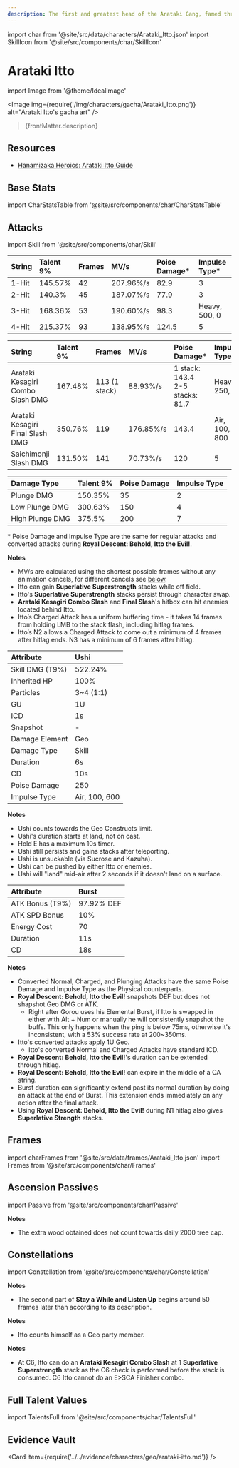 ```yaml
---
description: The first and greatest head of the Arataki Gang, famed throughout Inazuma City's Hanamizaka... Wait, what? You've never heard of them? Are you trying to be funny here?
---
```


import char from '@site/src/data/characters/Arataki_Itto.json'
import SkillIcon from '@site/src/components/char/SkillIcon'

# Arataki Itto

import Image from '@theme/IdealImage'

<Image img={require('/img/characters/gacha/Arataki_Itto.png')} alt="Arataki Itto's gacha art" />
<blockquote>{frontMatter.description}</blockquote>

## Resources

* [Hanamizaka Heroics: Arataki Itto Guide](https://keqingmains.com/itto/)

## Base Stats

import CharStatsTable from '@site/src/components/char/CharStatsTable'

<CharStatsTable char={char} />

## Attacks

import Skill from '@site/src/components/char/Skill'

<Tabs>
<TabItem value='na' label='Normal Attacks'>
<SkillIcon char={char} skill='na' />
<div class='talent-columns'>
<Skill char={char} skill='na' sectionFilter='Normal Attack' />

| String   | Talent 9% | Frames | MV/s      | Poise Damage\* | Impulse Type\* |
| :------- | :-------- | :----- | :-------- | :------------- | :------------- |
| 1-Hit    | 145.57%   | 42     | 207.96%/s | 82.9           | 3              |
| 2-Hit    | 140.3%    | 45     | 187.07%/s | 77.9           | 3              |
| 3-Hit    | 168.36%   | 53     | 190.60%/s | 98.3           | Heavy, 500, 0  |
| 4-Hit    | 215.37%   | 93     | 138.95%/s | 124.5          | 5              |

</div>
<div class='talent-columns'>
<Skill char={char} skill='na' sectionFilter='Charged Attack' />

| String                           | Talent 9% | Frames          | MV/s      | Poise Damage\*                        | Impulse Type\* |
| :------------------------------- | :-------- | :-------------- | :-------- | :------------------------------------ | :------------- |
| Arataki Kesagiri Combo Slash DMG | 167.48%   | 113 \(1 stack\) | 88.93%/s  | 1 stack: 143.4 <br/> 2-5 stacks: 81.7 | Heavy, 250, 0  |
| Arataki Kesagiri Final Slash DMG | 350.76%   | 119             | 176.85%/s | 143.4                                 | Air, 100, 800  |
| Saichimonji Slash DMG            | 131.50%   | 141             | 70.73%/s  | 120                                   | 5              |

</div>
<div class='talent-columns'>
<Skill char={char} skill='na' sectionFilter='Plunging Attack' />

| Damage Type     | Talent 9% | Poise Damage | Impulse Type |
| :-------------- | :-------- | :----------- | :----------- |
| Plunge DMG      | 150.35%   | 35           | 2            |
| Low Plunge DMG  | 300.63%   | 150          | 4            |
| High Plunge DMG | 375.5%    | 200          | 7            |

</div>

\* Poise Damage and Impulse Type are the same for regular attacks and converted attacks during **Royal Descent: Behold, Itto the Evil!**.

**Notes**

* MV/s are calculated using the shortest possible frames without any animation cancels, for different cancels see [below](#frames).
* Itto can gain **Superlative Superstrength** stacks while off field.
* Itto's **Superlative Superstrength** stacks persist through character swap.
* **Arataki Kesagiri Combo Slash** and **Final Slash**'s hitbox can hit enemies located behind Itto.
* Itto’s Charged Attack has a uniform buffering time - it takes 14 frames from holding LMB to the stack flash, including hitlag frames.
* Itto’s N2 allows a Charged Attack to come out a minimum of 4 frames after hitlag ends. N3 has a minimum of 6 frames after hitlag.

</TabItem>

<TabItem value='e' label='Skill'>
<SkillIcon char={char} skill='e' />
<div class='talent-columns'>
<Skill char={char} skill='e' />

| Attribute         | Ushi          |
| :---------------- | :------------ |
| Skill DMG \(T9%\) | 522.24%       |
| Inherited HP      | 100%          |
| Particles         | 3~4 \(1:1\)   |
| GU                | 1U            |
| ICD               | 1s            |
| Snapshot          | -             |
| Damage Element    | Geo           |
| Damage Type       | Skill         |
| Duration          | 6s            |
| CD                | 10s           |
| Poise Damage      | 250           |
| Impulse Type      | Air, 100, 600 |

</div>

**Notes**

* Ushi counts towards the Geo Constructs limit.
* Ushi's duration starts at land, not on cast.
* Hold E has a maximum 10s timer.
* Ushi still persists and gains stacks after teleporting.
* Ushi is unsuckable (via Sucrose and Kazuha).
* Ushi can be pushed by either Itto or enemies.
* Ushi will "land" mid\-air after 2 seconds if it doesn't land on a surface.

</TabItem>

<TabItem value='q' label='Burst'>
<SkillIcon char={char} skill='q' />
<div class='talent-columns'>
<Skill char={char} skill='q'/>

| Attribute         | Burst      |
| :---------------- | :--------- |
| ATK Bonus \(T9%\) | 97.92% DEF |
| ATK SPD Bonus     | 10%        |
| Energy Cost       | 70         |
| Duration          | 11s        |
| CD                | 18s        |

</div>

**Notes**

* Converted Normal, Charged, and Plunging Attacks have the same Poise Damage and Impulse Type as the Physical counterparts.
* **Royal Descent: Behold, Itto the Evil!** snapshots DEF but does not shapshot Geo DMG or ATK.
  * Right after Gorou uses his Elemental Burst, if Itto is swapped in either with Alt + Num or manually he will consistently snapshot the buffs. This only happens when the ping is below 75ms, otherwise it's inconsistent, with a 53% success rate at 200\~350ms.
* Itto's converted attacks apply 1U Geo.
  * Itto's converted Normal and Charged Attacks have standard ICD.
* **Royal Descent: Behold, Itto the Evil!**'s duration can be extended through hitlag.
* **Royal Descent: Behold, Itto the Evil!** can expire in the middle of a CA string.
* Burst duration can significantly extend past its normal duration by doing an attack at the end of Burst. This extension ends immediately on any action after the final attack.
* Using **Royal Descent: Behold, Itto the Evil!** during N1 hitlag also gives **Superlative Strength** stacks.

</TabItem>
</Tabs>

## Frames

import charFrames from '@site/src/data/frames/Arataki_Itto.json'
import Frames from '@site/src/components/char/Frames'

<Frames data={charFrames} />

## Ascension Passives

import Passive from '@site/src/components/char/Passive'

<Tabs>
<TabItem value='passive' label='Passive'>
<Passive char={char} passive={2} />

**Notes**

* The extra wood obtained does not count towards daily 2000 tree cap.

</TabItem>

<TabItem value="a1" label="Ascension 1">
<Passive char={char} passive={0} />
</TabItem>

<TabItem value="a4" label="Ascension 4">
<Passive char={char} passive={1} />
</TabItem>
</Tabs>

## Constellations

import Constellation from '@site/src/components/char/Constellation'

<Tabs>
<TabItem value='c1' label='C1'>
<Constellation char={char} constellation={1} />

**Notes**

* The second part of **Stay a While and Listen Up** begins around 50 frames later than according to its description.

</TabItem>

<TabItem value="c2" label="C2">
<Constellation char={char} constellation={2} />

**Notes**

* Itto counts himself as a Geo party member.

</TabItem>

<TabItem value="c3" label="C3">
<Constellation char={char} constellation={3} />
</TabItem>

<TabItem value="c4" label="C4">
<Constellation char={char} constellation={4} />
</TabItem>

<TabItem value="c5" label="C5">
<Constellation char={char} constellation={5} />
</TabItem>

<TabItem value='c6' label='C6'>
<Constellation char={char} constellation={6} />

**Notes**

* At C6, Itto can do an **Arataki Kesagiri Combo Slash** at 1 **Superlative Superstrength** stack as the C6 check is performed before the stack is consumed. C6 Itto cannot do an E>SCA Finisher combo.

</TabItem>
</Tabs>

## Full Talent Values

import TalentsFull from '@site/src/components/char/TalentsFull'

<TalentsFull char={char}/>

## Evidence Vault

<Card item={require('../../evidence/characters/geo/arataki-itto.md')} />
